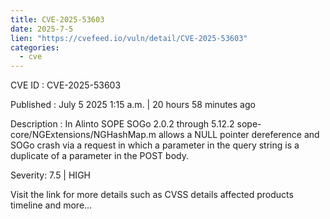 ```yaml
--- 
title: CVE-2025-53603
date: 2025-7-5
lien: "https://cvefeed.io/vuln/detail/CVE-2025-53603"
categories:
  - cve
---
```


CVE ID : CVE-2025-53603

Published :  July 5
2025
1:15 a.m. | 20 hours
58 minutes ago

Description : In Alinto SOPE SOGo 2.0.2 through 5.12.2
sope-core/NGExtensions/NGHashMap.m allows a NULL pointer dereference and SOGo crash via a request in which a parameter in the query string is a duplicate of a parameter in the POST body.

Severity: 7.5 | HIGH

Visit the link for more details
such as CVSS details
affected products
timeline
and more...

